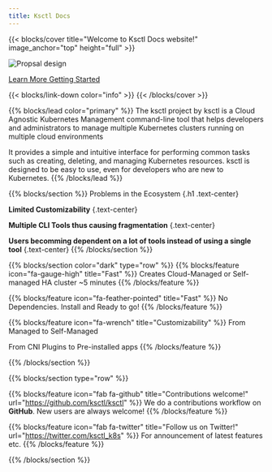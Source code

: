 ```yaml
---
title: Ksctl Docs
---
```


{{< blocks/cover title="Welcome to Ksctl Docs website!" image_anchor="top" height="full" >}}

![Propsal design](/img/ksctl-logo.svg)

<a class="btn btn-lg btn-primary me-3 mb-4" href="docs/">
  Learn More <i class="fas fa-arrow-alt-circle-right ms-2"></i>
</a>
<a class="btn btn-lg btn-secondary me-3 mb-4" href="docs/getting-started/">
  Getting Started <i class="fab fa-github ms-2 "></i>
</a>


{{< blocks/link-down color="info" >}}
{{< /blocks/cover >}}


{{% blocks/lead color="primary" %}}
The ksctl project by ksctl is a Cloud Agnostic Kubernetes Management command-line tool that helps developers and administrators to manage multiple Kubernetes clusters running on multiple cloud environments

It provides a simple and intuitive interface for performing common tasks such as creating, deleting, and managing Kubernetes resources. ksctl is designed to be easy to use, even for developers who are new to Kubernetes.
{{% /blocks/lead %}}

<!-- for the icons refer https://fontawesome.com/ -->

{{% blocks/section %}}
Problems in the Ecosystem
{.h1 .text-center}

**Limited Customizability**
{.text-center}


**Multiple CLI Tools thus causing fragmentation**
{.text-center}

**Users becomming dependent on a lot of tools instead of using a single tool**
{.text-center}
{{% /blocks/section %}}



{{% blocks/section color="dark" type="row" %}}
{{% blocks/feature icon="fa-gauge-high" title="Fast" %}}
Creates Cloud-Managed or Self-
managed HA cluster ~5 minutes
{{% /blocks/feature %}}

{{% blocks/feature icon="fa-feather-pointed" title="Fast" %}}
No Dependencies.
Install and Ready to go!
{{% /blocks/feature %}}

<!--
{{% blocks/feature icon="fab fa-github" title="Contributions welcome!" url="https://github.com/google/docsy-example" %}}
We do a [Pull Request](https://github.com/google/docsy-example/pulls) contributions workflow on **GitHub**. New users are always welcome!
{{% /blocks/feature %}}
 -->

{{% blocks/feature icon="fa-wrench" title="Customizability" %}}
From Managed to Self-Managed

From CNI Plugins to Pre-installed apps
{{% /blocks/feature %}}


{{% /blocks/section %}}



{{% blocks/section type="row" %}}

{{% blocks/feature icon="fab fa-github" title="Contributions welcome!"
    url="https://github.com/ksctl/ksctl" %}}
We do a contributions workflow on **GitHub**. New users are always welcome!
{{% /blocks/feature %}}

{{% blocks/feature icon="fab fa-twitter" title="Follow us on Twitter!"
    url="https://twitter.com/ksctl_k8s" %}}
For announcement of latest features etc.
{{% /blocks/feature %}}

{{% /blocks/section %}}
